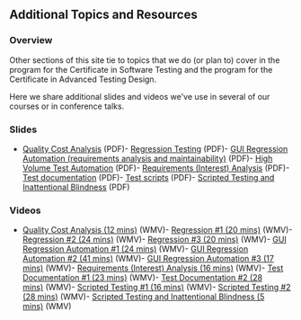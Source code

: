 Additional Topics and Resources
-------------------------------

### Overview

Other sections of this site tie to topics that we do (or plan to) cover in the program for the Certificate in Software Testing and the program for the Certificate in Advanced Testing Design.

Here we share additional slides and videos we've use in several of our courses or in conference talks.

### Slides

-   [Quality Cost Analysis](https://web.archive.org/web/20211024035807/http://testingeducation.org/BBST/extras/BBSTQualityCost.pdf) (PDF)-   [Regression Testing](https://web.archive.org/web/20211024035807/http://testingeducation.org/BBST/extras/BBSTRegression2005.pdf) (PDF)-   [GUI Regression Automation (requirements analysis and maintainability)](https://web.archive.org/web/20211024035807/http://testingeducation.org/BBST/extras/BBSTGUIautomation.pdf) (PDF)-   [High Volume Test Automation](https://web.archive.org/web/20211024035807/http://testingeducation.org/BBST/extras/BBSTHighVolumeAutomation.pdf) (PDF)-   [Requirements (Interest) Analysis](https://web.archive.org/web/20211024035807/http://testingeducation.org/BBST/extras/UISinterestAnalysis.pdf) (PDF)-   [Test documentation](https://web.archive.org/web/20211024035807/http://testingeducation.org/BBST/extras/BBSTTestDocs2005.pdf) (PDF)-   [Test scripts](https://web.archive.org/web/20211024035807/http://testingeducation.org/BBST/extras/BBSTScripting2005.pdf) (PDF)-   [Scripted Testing and Inattentional Blindness](https://web.archive.org/web/20211024035807/http://testingeducation.org/BBST/extras/BBSTScriptingPartB2005.pdf) (PDF)

### Videos

-   [Quality Cost Analysis (12 mins)](https://web.archive.org/web/20211024035807/http://testingeducation.org/BBST/extras/QualityCost.wmv) (WMV)-   [Regression #1 (20 mins)](https://web.archive.org/web/20211024035807/http://testingeducation.org/BBST/extras/bbstRegressionPart1.wmv) (WMV)-   [Regression #2 (24 mins)](https://web.archive.org/web/20211024035807/http://testingeducation.org/BBST/extras/bbstRegressionPart2.wmv) (WMV)-   [Regression #3 (20 mins)](https://web.archive.org/web/20211024035807/http://testingeducation.org/BBST/extras/bbstRegressionPart3.wmv) (WMV)-   [GUI Regression Automation #1 (24 mins)](https://web.archive.org/web/20211024035807/http://testingeducation.org/BBST/extras/BBSTguiAuto1.wmv) (WMV)-   [GUI Regression Automation #2 (41 mins)](https://web.archive.org/web/20211024035807/http://testingeducation.org/BBST/extras/BBSTguiAuto2.wmv) (WMV)-   [GUI Regression Automation #3 (17 mins)](https://web.archive.org/web/20211024035807/http://testingeducation.org/BBST/extras/BBSTguiAuto3.wmv) (WMV)-   [Requirements (Interest) Analysis (16 mins)](https://web.archive.org/web/20211024035807/http://testingeducation.org/BBST/extras/CopyrightInterestAnalysis.wmv) (WMV)-   [Test Documentation #1 (23 mins)](https://web.archive.org/web/20211024035807/http://testingeducation.org/BBST/extras/TestDocs1.wmv) (WMV)-   [Test Documentation #2 (28 mins)](https://web.archive.org/web/20211024035807/http://testingeducation.org/BBST/extras/TestDocs2.wmv) (WMV)-   [Scripted Testing #1 (16 mins)](https://web.archive.org/web/20211024035807/http://testingeducation.org/BBST/extras/BBSTscriptTest1.wmv) (WMV)-   [Scripted Testing #2 (28 mins)](https://web.archive.org/web/20211024035807/http://testingeducation.org/BBST/extras/BBSTscriptTest2.wmv) (WMV)-   [Scripted Testing and Inattentional Blindness (5 mins)](https://web.archive.org/web/20211024035807/http://testingeducation.org/BBST/extras/BBSTscriptingPartB.wmv) (WMV)